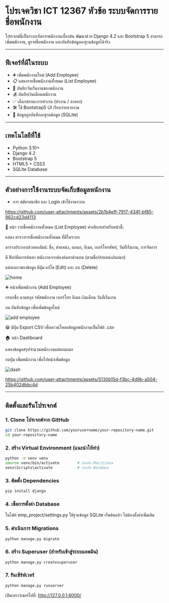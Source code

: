 # โปรเจควิชา ICT 12367 หัวข้อ ระบบจัดการรายชื่อพนักงาน

โปรเจกต์นี้เป็นระบบจัดการพนักงานเบื้องต้น พัฒนาด้วย Django 4.2 และ Bootstrap 5
สามารถเพิ่มพนักงาน, ดูรายชื่อพนักงาน และบันทึกข้อมูลลงฐานข้อมูลได้จริง

---

## ฟีเจอร์ที่มีในระบบ

- ➕ เพิ่มพนักงานใหม่ (Add Employee)
- 📋 แสดงรายชื่อพนักงานทั้งหมด (List Employee)
- 📅 บันทึกวันเริ่มงานของพนักงาน
- 💰 บันทึกเงินเดือนพนักงาน
- ✅ เลือกสถานะการทำงาน (ทำงาน / ลาออก)
- 🛠 ใช้ Bootstrap5 UI เรียบง่ายสวยงาม
- 💾 ข้อมูลถูกบันทึกลงฐานข้อมูล (SQLite)

---

## เทคโนโลยีที่ใช้

- Python 3.10+
- Django 4.2
- Bootstrap 5
- HTML5 + CSS3
- SQLite Database

---

## ตัวอย่างการใช้งานระบบจัดเก็บข้อมูลพนักงาน
- การ สมัครสมาชิก และ Login เข้าใช้งานระบบ


https://github.com/user-attachments/assets/2b1b4eff-7917-434f-bf85-962cd23d4113

📝 หน้า รายชื่อพนักงานทั้งหมด (List Employee)
คำอธิบายสำหรับหน้านี้:

แสดง ตารางรายชื่อพนักงานทั้งหมด ที่มีในระบบ

ตารางประกอบด้วยคอลัมน์: ชื่อ, ตำแหน่ง, แผนก, อีเมล, เบอร์โทรศัพท์, วันที่เริ่มงาน, การจัดการ

มี ฟังก์ชันการค้นหา พนักงานจากช่องค้นหาด้านบน (ตามชื่อ/ตำแหน่ง/แผนก)

แต่ละแถวของข้อมูล มีปุ่ม แก้ไข (Edit) และ ลบ (Delete)

![home](https://github.com/user-attachments/assets/a2c90b21-3b3c-4f10-a2fc-8057a0dffe2c)

➕ หน้าเพิ่มพนักงาน (Add Employee)

กรอกชื่อ นามสกุล รหัสพนักงาน เบอร์โทร อีเมล เงินเดือน วันที่เริ่มงาน

กด บันทึกข้อมูล เพื่อเพิ่มข้อมูลใหม่

![add employee](https://github.com/user-attachments/assets/7763ddff-153e-4b3b-a565-068afed43e20)

😁 มีปุ่ม Export CSV เพื่อดาวน์โหลดข้อมูลพนักงานเป็นไฟล์ .csv

🏠 หน้า Dashboard

แสดงข้อมูลสรุปจำนวนพนักงานแต่ละแผนก

กดปุ่ม เพิ่มพนักงาน เพื่อไปหน้าเพิ่มข้อมูล

![dash](https://github.com/user-attachments/assets/fc2d0433-5afe-4be4-a79c-d8c6c2c0a78f)


https://github.com/user-attachments/assets/5130b15d-f3bc-4d9b-a504-25b402dbbc4d


---

## ติดตั้งและรันโปรเจกต์

### 1. Clone โปรเจกต์จาก GitHub
```bash
git clone https://github.com/yourusername/your-repository-name.git
cd your-repository-name
```

### 2. สร้าง Virtual Environment (แนะนำให้ทำ)
```bash
python -m venv venv
source venv/bin/activate        # สำหรับ Mac/Linux
venv\Scripts\activate           # สำหรับ Windows
```

### 3. ติดตั้ง Dependencies
```bash
pip install django
```

### 4. เช็คการตั้งค่า Database
ในไฟล์ emp_project/settings.py ใช้ฐานข้อมูล SQLite เริ่มต้นแล้ว ไม่ต้องตั้งค่าเพิ่มเติม

### 5. ดำเนินการ Migrations
```bash
python manage.py migrate
```

### 6. สร้าง Superuser (สำหรับเข้าสู่ระบบแอดมิน)
```bash
python manage.py createsuperuser
```

### 7. รันเซิร์ฟเวอร์
```bash
python manage.py runserver
```
เปิดเบราว์เซอร์ไปที่: http://127.0.0.1:8000/
